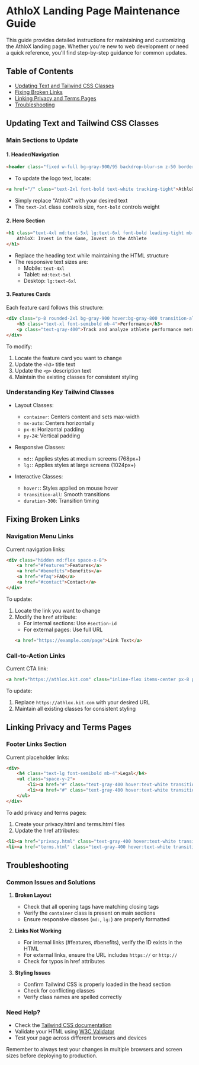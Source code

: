 # AthloX Landing Page Maintenance Guide

This guide provides detailed instructions for maintaining and customizing the AthloX landing page. Whether you're new to web development or need a quick reference, you'll find step-by-step guidance for common updates.

## Table of Contents
- [Updating Text and Tailwind CSS Classes](#updating-text-and-tailwind-css-classes)
- [Fixing Broken Links](#fixing-broken-links)
- [Linking Privacy and Terms Pages](#linking-privacy-and-terms-pages)
- [Troubleshooting](#troubleshooting)

## Updating Text and Tailwind CSS Classes

### Main Sections to Update

#### 1. Header/Navigation
```html
<header class="fixed w-full bg-gray-900/95 backdrop-blur-sm z-50 border-b border-gray-800">
```
- To update the logo text, locate:
```html
<a href="/" class="text-2xl font-bold text-white tracking-tight">AthloX</a>
```
- Simply replace "AthloX" with your desired text
- The `text-2xl` class controls size, `font-bold` controls weight

#### 2. Hero Section
```html
<h1 class="text-4xl md:text-5xl lg:text-6xl font-bold leading-tight mb-6 bg-clip-text text-transparent bg-gradient-to-r from-blue-400 to-blue-600">
    AthloX: Invest in the Game, Invest in the Athlete
</h1>
```
- Replace the heading text while maintaining the HTML structure
- The responsive text sizes are:
  - Mobile: `text-4xl`
  - Tablet: `md:text-5xl`
  - Desktop: `lg:text-6xl`

#### 3. Features Cards
Each feature card follows this structure:
```html
<div class="p-8 rounded-2xl bg-gray-900 hover:bg-gray-800 transition-all duration-300 transform hover:scale-105">
    <h3 class="text-xl font-semibold mb-4">Performance</h3>
    <p class="text-gray-400">Track and analyze athlete performance metrics in real-time</p>
</div>
```
To modify:
1. Locate the feature card you want to change
2. Update the `<h3>` title text
3. Update the `<p>` description text
4. Maintain the existing classes for consistent styling

### Understanding Key Tailwind Classes

- Layout Classes:
  - `container`: Centers content and sets max-width
  - `mx-auto`: Centers horizontally
  - `px-6`: Horizontal padding
  - `py-24`: Vertical padding

- Responsive Classes:
  - `md:`: Applies styles at medium screens (768px+)
  - `lg:`: Applies styles at large screens (1024px+)

- Interactive Classes:
  - `hover:`: Styles applied on mouse hover
  - `transition-all`: Smooth transitions
  - `duration-300`: Transition timing

## Fixing Broken Links

### Navigation Menu Links
Current navigation links:
```html
<div class="hidden md:flex space-x-8">
    <a href="#features">Features</a>
    <a href="#benefits">Benefits</a>
    <a href="#faq">FAQ</a>
    <a href="#contact">Contact</a>
</div>
```

To update:
1. Locate the link you want to change
2. Modify the `href` attribute:
   - For internal sections: Use `#section-id`
   - For external pages: Use full URL
   ```html
   <a href="https://example.com/page">Link Text</a>
   ```

### Call-to-Action Links
Current CTA link:
```html
<a href="https://athlox.kit.com" class="inline-flex items-center px-8 py-4 text-lg font-semibold bg-blue-500 text-white rounded-full hover:bg-blue-600 transition-all duration-300 transform hover:scale-105">
```

To update:
1. Replace `https://athlox.kit.com` with your desired URL
2. Maintain all existing classes for consistent styling

## Linking Privacy and Terms Pages

### Footer Links Section
Current placeholder links:
```html
<div>
    <h4 class="text-lg font-semibold mb-4">Legal</h4>
    <ul class="space-y-2">
        <li><a href="#" class="text-gray-400 hover:text-white transition-colors duration-300">Privacy Policy</a></li>
        <li><a href="#" class="text-gray-400 hover:text-white transition-colors duration-300">Terms of Service</a></li>
    </ul>
</div>
```

To add privacy and terms pages:
1. Create your privacy.html and terms.html files
2. Update the href attributes:
```html
<li><a href="privacy.html" class="text-gray-400 hover:text-white transition-colors duration-300">Privacy Policy</a></li>
<li><a href="terms.html" class="text-gray-400 hover:text-white transition-colors duration-300">Terms of Service</a></li>
```

## Troubleshooting

### Common Issues and Solutions

1. **Broken Layout**
   - Check that all opening tags have matching closing tags
   - Verify the `container` class is present on main sections
   - Ensure responsive classes (`md:`, `lg:`) are properly formatted

2. **Links Not Working**
   - For internal links (#features, #benefits), verify the ID exists in the HTML
   - For external links, ensure the URL includes `https://` or `http://`
   - Check for typos in href attributes

3. **Styling Issues**
   - Confirm Tailwind CSS is properly loaded in the head section
   - Check for conflicting classes
   - Verify class names are spelled correctly

### Need Help?
- Check the [Tailwind CSS documentation](https://tailwindcss.com/docs)
- Validate your HTML using [W3C Validator](https://validator.w3.org/)
- Test your page across different browsers and devices

Remember to always test your changes in multiple browsers and screen sizes before deploying to production.
